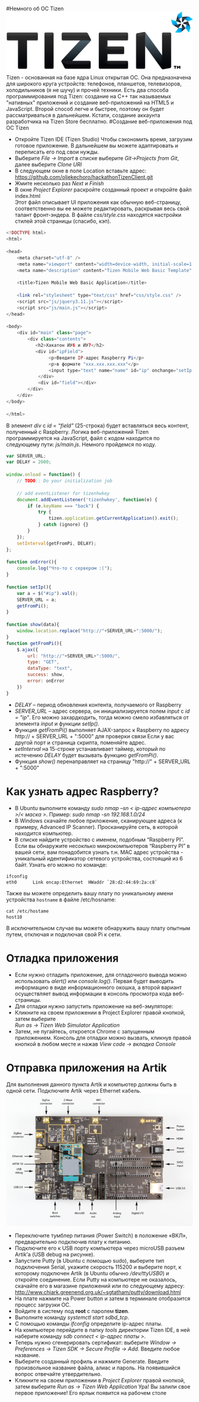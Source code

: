 #Немного об ОС Tizen
![Tizen Logo](src/Tizen-Lockup-On-Light-RGB.png)
Tizen - основанная на базе ядра Linux открытая ОС. Она предназначена для широкого круга устройств: телефонов, планшетов, телевизоров, холодильников (я не шучу) и прочей техники. Есть два способа программирования под Tizen: создание на С++ так называемых "нативных" приложений и создание веб-приложений на HTML5 и JavaScript. Второй способ легче и быстрее, поэтому он будет рассматриваться в дальнейшем.
Кстати, создание аккаунта разработчика на Tizen Store бесплатно.
#Создание веб-приложения под ОС Tizen
* Откройте Tizen IDE (Tizen Studio)
Чтобы сэкономить время, загрузим готовое приложение. В дальнейшем вы можете адаптировать и переписать его под свои нужды.
* Выберите *File -> Import* в списке выберите *Git->Projects from Git*, далее выберите *Clone URI*
* В следующем окне в поле Location вставьте адрес:
https://github.com/oljekechoro/hackathonTizenClient.git
* Жмите несколько раз *Next* и *Finish*
* В окне *Project Explorer* раскройте созданный проект и откройте файл index.html	
Этот файл описывает UI приложения как обычную веб-страницу, соответственно вы ее можете редактировать, раскрывая весь свой талант фронт-эндера. В файле *css/style.css* находятся настройки стилей этой страницы (спасибо, кэп).

```php
<!DOCTYPE html>
<html>

<head>
    <meta charset="utf-8" />
    <meta name="viewport" content="width=device-width, initial-scale=1.0, maximum-scale=1.0">
    <meta name="description" content="Tizen Mobile Web Basic Template" />

    <title>Tizen Mobile Web Basic Application</title>

    <link rel="stylesheet" type="text/css" href="css/style.css" />
    <script src="js/jquery3.11.js"></script>
    <script src="js/main.js"></script>
</head>

<body>
    <div id="main" class="page">
        <div class="contents">
           <h2>Хакатон ИУ6 и ИУ7</h2>
           <div id="ipField">
           		<p>Введите IP-адрес Raspberry Pi</p>
           		<p>в формате "ххх.ххх.ххх.ххх"</p>
           		<input type="text" name="name" id="ip" onchange="setIp()"/>
           	</div>
            <div id="field"></div>
        </div>
    </div>
</body>

</html>
```

В элемент *div* c *id = “field”* (25-строка) будет вставляться весь контент, полученный с Raspberry.
Логика веб-приложений Tizen программируется на JavaScript, файл с кодом находится по следующему пути:  *js/main.js*. Немного пройдемся по коду.

```javascript
var SERVER_URL;
var DELAY = 2000;

window.onload = function() {
    // TODO:: Do your initialization job

    // add eventListener for tizenhwkey
    document.addEventListener('tizenhwkey', function(e) {
        if (e.keyName === "back") {
            try {
                tizen.application.getCurrentApplication().exit();
            } catch (ignore) {}
        }
    });
    setInterval(getFromPi, DELAY);
};

function onError(){
	console.log("Что-то с сервером :(");
}

function setIp(){
	var a = $("#ip").val();
	SERVER_URL = a;
	getFromPi();
}

function show(data){
	window.location.replace("http://"+SERVER_URL+":5000/");
}
function getFromPi(){
	$.ajax({
		url: "http://"+SERVER_URL+":5000/",
		type: "GET",
		dataType: "text",
		success: show,
		error: onError 
	})
}
```
* *DELAY* – период обновления контента, получаемого от Raspberry
* *SERVER_URL* – адрес сервера, он инициализируется полем *input* с *id = "ip”*. Его можно захардкодить, тогда можно смело избавляться от элемента *input* и функции *setIp()*.
* Функция *getFromPi()* выполняет AJAX-запрос к Raspberry по адресу
http:// + SERVER_URL + ":5000" для проверки связи
Если у вас другой порт и страница скрипта, поменяйте адрес.
* *setInterval* на 15-строке устанавливает таймер, который по истечению *DELAY* будет вызывать функцию *getFromPi()*.
* Функция *show()* перенаправляет на страницу "http://" + SERVER_URL + ":5000" 

# Как узнать адрес Raspberry?

* В Ubuntu выполните команду *sudo nmap –sn < ip-адрес компьютера >/< маска >*.  Пример:
 *sudo nmap -sn 192.168.1.0/24*
* В Windows скачайте любое приложение, сканирующее адреса (к примеру, Advanced IP Scanner). Просканируйте сеть, в которой находится компьютер.
* В списке найдите устройство с именем, подобным “Raspberry PI”.
Если вы обнаружите несоклько микрокомпьютеров “Raspberry PI” в вашей сети, вам понадобится узнать т.н. MAC адрес устройства - уникальный идентификатор сетевого устройства, состоящий из 6 байт. Узнать его можно по команде:

```shell
ifconfig
eth0      Link encap:Ethernet  HWaddr `28:d2:44:69:2a:c8` 
```

Также вы можете определить вашу плату по уникальному имени устройства `hostname` в файле /etc/hosname:
```shell
cat /etc/hostame
host10
```
В исключительном случае вы можете обнаружить вашу плату опытным путем, отключая и подключая свой Pi к сети.


# Отладка приложения

* Если нужно отладить приложение, для отладочного вывода можно использовать *alert()* или *console.log()*. Первая будет выводить информацию в виде информационного окошка, а второй вариант осуществляет вывод информации в консоль просмотра кода веб-страницы.
* Для отладки нужно запустить приложение на веб-эмуляторе:
* Кликните на своем приложении в Project Explorer правой кнопкой, затем выберите   
*Run as -> Tizen Web Simulator Application*
* Затем, не пугайтесь, откроется Chrome с запущенным приложением. Консоль для отладки можно вызвать, кликнув правой кнопкой в любом месте и нажав *View code -> вкладка Console*

# Отправка приложения на Artik

Для выполнения данного пункта Artik и компьютер должны быть в одной сети. Подключите Artik через Ethernet кабель.
![GitHub Logo](src/ARTIK-10-dev.png)
* Переключите тумблер питания (Power Switch) в положение «ВКЛ», предварительно подключив плату к питанию. 
* Подключите его к USB порту компьютера через microUSB разъем Artik’а (USB debug на рисунке). 
* Запустите Putty (в Ubuntu с помощью sudo), выберите тип подключения Serial, укажите скорость 115200 и выберите порт, к которому подключен Artik (в Ubuntu обычно */dev/ttyUSB0*) и откройте соединение. 
Если Putty на компьютере не оказалось, скачайте его в магазине приложений или по следующему адресу:
http://www.chiark.greenend.org.uk/~sgtatham/putty/download.html
* На плате нажмите на Power button и затем в терминале отобразится процесс загрузки ОС. 
* Войдите в систему под **root** c паролем **tizen**.
* Выполните команду *systemctl start sdbd_tcp*.
* С помощью команды *ifconfig* определите ip-адрес платы.
* На компьютере перейдите в папку *tools* директории Tizen IDE, в ней наберите команду *sdb connect < ip-адрес платы >*.
* Теперь нужно сгенерировать сертификат: выберите *Window -> Preferences -> Tizen SDK -> Secure Profile -> Add*. Введите любое название.
* Выберите созданный профиль и нажмите Generate. Введите произвольное название файла, алиас и пароль. На появившийся вопрос отвечайте утвердительно.
* Кликните на своем приложении в *Project Explorer* правой кнопкой, затем выберите
*Run as -> Tizen Web Application*
	Ура! Вы залили свое первое приложение! Его ярлык появится на рабочем столе

